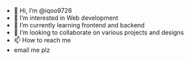 - 👋 Hi, I’m @iqoo9726
- 👀 I’m interested in Web development
- 🌱 I’m currently learning frontend and backend
- 💞️ I’m looking to collaborate on various projects and designs
- 📫 How to reach me
- email me plz

<!---
iqoo9726/iqoo9726 is a ✨ special ✨ repository because its `README.md` (this file) appears on your GitHub profile.
You can click the Preview link to take a look at your changes.
--->
